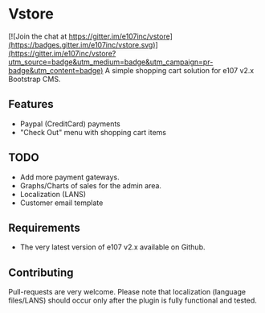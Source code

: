 # Vstore

[![Join the chat at https://gitter.im/e107inc/vstore](https://badges.gitter.im/e107inc/vstore.svg)](https://gitter.im/e107inc/vstore?utm_source=badge&utm_medium=badge&utm_campaign=pr-badge&utm_content=badge)
A simple shopping cart solution for e107 v2.x Bootstrap CMS. 

## Features
* Paypal (CreditCard) payments
* "Check Out" menu with shopping cart items

## TODO
* Add more payment gateways. 
* Graphs/Charts of sales for the admin area. 
* Localization (LANS)
* Customer email template

## Requirements
* The very latest version of e107 v2.x available on Github. 

## Contributing
Pull-requests are very welcome. 
Please note that localization (language files/LANS) should occur only after the plugin is fully functional and tested. 

